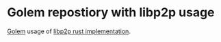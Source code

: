 # Golem repostiory with libp2p usage

[Golem](https://github.com/golemfactory/golem/) usage of [libp2p rust implementation](https://github.com/rust-libp2p). 
